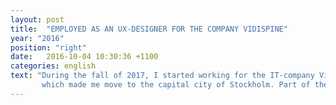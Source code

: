 ```yaml
---
layout: post
title:  "EMPLOYED AS AN UX-DESIGNER FOR THE COMPANY VIDISPINE"
year: "2016"
position: "right"
date:   2016-10-04 10:30:36 +1100
categories: english
text: "During the fall of 2017, I started working for the IT-company Vidispine,
       which made me move to the capital city of Stockholm. Part of the work had me design mockups for web applications with the regard of creating the best user experience possible. At other times I was programming the front-end of the applications, often using the framework AngularJS."
---
```

